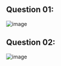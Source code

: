 ## Question 01:
![image](https://github.com/user-attachments/assets/5eee1543-5047-42d2-8d8b-6c83d5d0e830)

## Question 02:
![image](https://github.com/user-attachments/assets/4a3e2168-aa75-45c1-91d7-30aa67581cad)

